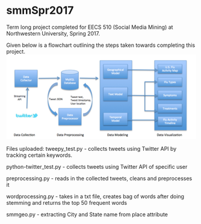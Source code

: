 # smmSpr2017

Term long project completed for EECS 510 (Social Media Mining) at Northwestern University, Spring 2017.

Given below is a flowchart outlining the steps taken towards completing this project.
<img src="Process image.png"
     alt="Process Flow Chart" />

Files uploaded:
tweepy_test.py - collects tweets using Twitter API by tracking certain keywords.

python-twitter_test.py - collects tweets using Twitter API of specific user

preprocessing.py - reads in the collected tweets, cleans and preprocesses it

wordprocessing.py - takes in a txt file, creates bag of words after doing stemming and returns the top 50 frequent words

smmgeo.py - extracting City and State name from place attribute
